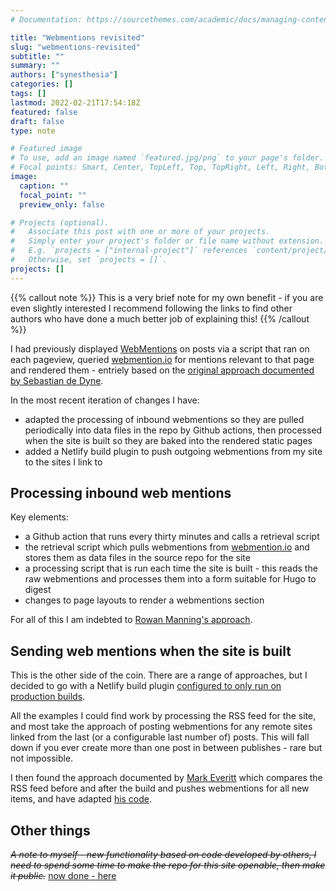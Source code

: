 ```yaml
---
# Documentation: https://sourcethemes.com/academic/docs/managing-content/

title: "Webmentions revisited"
slug: "webmentions-revisited"
subtitle: ""
summary: ""
authors: ["synesthesia"]
categories: []
tags: []
lastmod: 2022-02-21T17:54:18Z
featured: false
draft: false
type: note

# Featured image
# To use, add an image named `featured.jpg/png` to your page's folder.
# Focal points: Smart, Center, TopLeft, Top, TopRight, Left, Right, BottomLeft, Bottom, BottomRight.
image:
  caption: ""
  focal_point: ""
  preview_only: false

# Projects (optional).
#   Associate this post with one or more of your projects.
#   Simply enter your project's folder or file name without extension.
#   E.g. `projects = ["internal-project"]` references `content/project/deep-learning/index.md`.
#   Otherwise, set `projects = []`.
projects: []
---
```

{{% callout note %}}
This is a very brief note for my own benefit - if you are even slightly interested I recommend following the links to find other authors who have done a much better job of explaining this!
{{% /callout %}}

I had previously displayed [WebMentions](https://indieweb.org/Webmention#History) on posts via a script that ran on each pageview, queried [webmention.io](https://webmention.io/) for mentions relevant to that page and rendered them - entriely based on the [original approach documented by Sebastian de Dyne](https://sebastiandedeyne.com/adding-webmentions-to-my-blog/).

In the most recent iteration of changes I have:

- adapted the processing of inbound webmentions so they are pulled periodically into data files in the repo by Github actions, then processed when the site is built so they are baked into the rendered static pages
- added a Netlify build plugin to push outgoing webmentions from my site to the sites I link to

## Processing inbound web mentions

Key elements:
- a Github action that runs every thirty minutes and calls a retrieval script
- the retrieval script which pulls webmentions from [webmention.io](https://webmention.io/) and stores them as data files in the source repo for the site
- a processing script that is run each time the site is built - this reads the raw webmentions and processes them into a form suitable for Hugo to digest
- changes to page layouts to render a webmentions section

For all of this I am indebted to [Rowan Manning's approach](https://rowanmanning.com/posts/webmentions-for-your-static-site/).

## Sending web mentions when the site is built

This is the other side of the coin. There are a range of approaches, but I decided to go with a Netlify build plugin [configured to only run on production builds](https://www.netlify.com/blog/2021/05/06/now-available-configure-build-plugins-by-deploy-context/).

All the examples I could find work by processing the RSS feed for the site, and most take the approach of posting webmentions for any remote sites linked from the last (or a configurable last number of) posts. This will fall down if you ever create more than one post in between publishes - rare but not impossible.

I then found the approach documented by [Mark Everitt](https://qubyte.codes/blog/dispatching-webmentions-with-a-netlify-build-plugin) which compares the RSS feed before and after the build and pushes webmentions for all new items, and have adapted [his code](https://github.com/qubyte/qubyte-codes/tree/main/plugins/dispatch-webmentions).


## Other things

~~_A note to myself - new functionality based on code developed by others, I need to spend some time to make the repo for this site openable, then make it public._~~
<ins>now done - [here](https://github.com/synesthesia/site2019)</ins>
